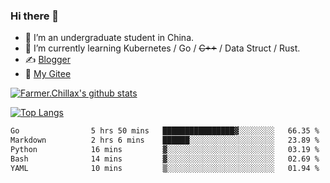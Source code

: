 ### Hi there 👋

- 🔭 I’m an undergraduate student in China.
- 🌱 I’m currently learning Kubernetes / Go / ~~C++~~ / Data Struct / Rust.
- ✍️ [Blogger](https://blog.farmer233.top)
- 🤔 [My Gitee](https://gitee.com/Farmer-chong)


[![Farmer.Chillax's github stats](https://github-readme-stats.vercel.app/api?username=FarmerChillax)](https://github.com/anuraghazra/github-readme-stats)

[![Top Langs](https://github-readme-stats.vercel.app/api/top-langs/?username=FarmerChillax&layout=compact&hide=html,css,javascript)](https://github.com/anuraghazra/github-readme-stats)


<a href="https://wakatime.com/@Farmer"> </a>
          <!--START_SECTION:waka-->

```txt
Go                5 hrs 50 mins   ████████████████▓░░░░░░░░   66.35 %
Markdown          2 hrs 6 mins    ██████░░░░░░░░░░░░░░░░░░░   23.89 %
Python            16 mins         ▓░░░░░░░░░░░░░░░░░░░░░░░░   03.19 %
Bash              14 mins         ▓░░░░░░░░░░░░░░░░░░░░░░░░   02.69 %
YAML              10 mins         ▒░░░░░░░░░░░░░░░░░░░░░░░░   01.94 %
```

<!--END_SECTION:waka-->



<!--
**Farmer-chong/Farmer-chong** is a ✨ _special_ ✨ repository because its `README.md` (this file) appears on your GitHub profile.

Here are some ideas to get you started:

- 🔭 I’m currently working on ...
- 🌱 I’m currently learning ...
- 👯 I’m looking to collaborate on ...
- 🤔 I’m looking for help with ...
- 💬 Ask me about ...
- 📫 How to reach me: ...
- 😄 Pronouns: ...
- ⚡ Fun fact: ...
-->
